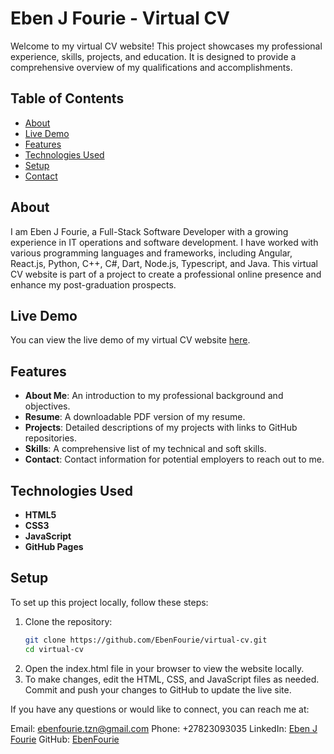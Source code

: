 # Eben J Fourie - Virtual CV

Welcome to my virtual CV website! This project showcases my professional experience, skills, projects, and education. It is designed to provide a comprehensive overview of my qualifications and accomplishments.

## Table of Contents

- [About](#about)
- [Live Demo](#live-demo)
- [Features](#features)
- [Technologies Used](#technologies-used)
- [Setup](#setup)
- [Contact](#contact)

## About

I am Eben J Fourie, a Full-Stack Software Developer with a growing experience in IT operations and software development. I have worked with various programming languages and frameworks, including Angular, React.js, Python, C++, C#, Dart, Node.js, Typescript, and Java. This virtual CV website is part of a project to create a professional online presence and enhance my post-graduation prospects.

## Live Demo

You can view the live demo of my virtual CV website [here](https://ebenfourie.github.io/virtual-cv/).

## Features

- **About Me**: An introduction to my professional background and objectives.
- **Resume**: A downloadable PDF version of my resume.
- **Projects**: Detailed descriptions of my projects with links to GitHub repositories.
- **Skills**: A comprehensive list of my technical and soft skills.
- **Contact**: Contact information for potential employers to reach out to me.

## Technologies Used

- **HTML5**
- **CSS3**
- **JavaScript**
- **GitHub Pages**

## Setup

To set up this project locally, follow these steps:

1. Clone the repository:
   ```bash
   git clone https://github.com/EbenFourie/virtual-cv.git
   cd virtual-cv
   ```
2. Open the index.html file in your browser to view the website locally.
3. To make changes, edit the HTML, CSS, and JavaScript files as needed. Commit and push your changes to GitHub to update the live site.

If you have any questions or would like to connect, you can reach me at:

Email: ebenfourie.tzn@gmail.com
Phone: +27823093035
LinkedIn: [Eben J Fourie](https://www.linkedin.com/in/eben-fourie-9b5474261/)
GitHub: [EbenFourie](https://github.com/EbenFourie)
